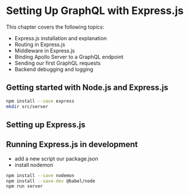 # Setting Up GraphQL with Express.js

This chapter covers the following topics:
- Express.js installation and explanation
- Routing in Express.js
- Middleware in Express.js
- Binding Apollo Server to a GraphQL endpoint
- Sending our first GraphQL requests
- Backend debugging and logging

## Getting started with Node.js and Express.js

```sh
npm install --save express
mkdir src/server
```

## Setting up Express.js
## Running Express.js in development
- add a new script our package.json
- install nodemon
```sh
npm install --save nodemon
npm install --save-dev @babel/node
npm run server
```
